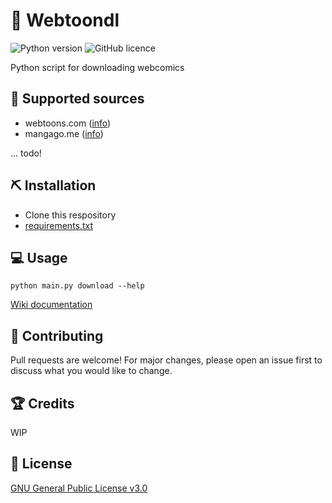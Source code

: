 # 📗 Webtoondl

![Python version](https://img.shields.io/badge/Python-3.8-00D564.svg)
![GitHub licence](https://img.shields.io/github/license/Ycmelon/webtoondl?color=00D564)

Python script for downloading webcomics

## 📄 Supported sources

- webtoons.com ([info](https://github.com/Ycmelon/webtoondl/wiki/Webtoon.com))
- mangago.me ([info](https://github.com/Ycmelon/webtoondl/wiki/Mangago.me))

... todo!

## ⛏️ Installation

- Clone this respository
- [requirements.txt](/requirements.txt)

## 💻 Usage

```
python main.py download --help
```

[Wiki documentation](https://github.com/Ycmelon/webtoondl/wiki/webtoondl-download)

## 📝 Contributing

Pull requests are welcome! For major changes, please open an issue first to discuss what you would like to change.

## 🏆 Credits

WIP

## 📃 License

[GNU General Public License v3.0](https://choosealicense.com/licenses/gpl-3.0/)
